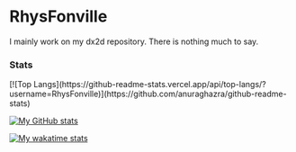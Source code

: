 # RhysFonville

I mainly work on my dx2d repository. There is nothing much to say.

<h3>Stats</h3>
[![Top Langs](https://github-readme-stats.vercel.app/api/top-langs/?username=RhysFonville)](https://github.com/anuraghazra/github-readme-stats)

[![My GitHub stats](https://github-readme-stats.vercel.app/api?username=RhysFonville)](https://github.com/anuraghazra/github-readme-stats)

[![My wakatime stats](https://github-readme-stats.vercel.app/api/wakatime?username=RhysFonville)](https://github.com/anuraghazra/github-readme-stats)
